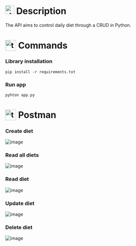 # <img src="https://github.com/user-attachments/assets/caabfdf0-0f9e-44a3-8200-c6579fe87887" alt="description icon" width="28"> Description
The API aims to control daily diet through a CRUD in Python.

# <sub><img src="https://github.com/user-attachments/assets/2bd91f82-43a7-44c6-8fb3-eaa3ca20089e" alt="terminal icon" width="34"></sub> Commands
### Library installation

```
pip install -r requirements.txt
```

### Run app
```
pyhton app.py
```

# <sub><img src="https://github.com/user-attachments/assets/791dfa24-86bd-4c7c-9570-31aea057bf90" alt="terminal icon" width="34"></sub> Postman
### Create diet
![image](https://github.com/user-attachments/assets/2f6ef644-bea2-4317-8fc5-900e90e965aa)

### Read all diets
![image](https://github.com/user-attachments/assets/22c0d679-9449-4aaa-a539-1801a005b38f)

### Read diet
![image](https://github.com/user-attachments/assets/91d89201-f253-4e73-9de9-820fcbd30eb2)

### Update diet
![image](https://github.com/user-attachments/assets/5bcd51a0-7b50-411f-b3ce-d901352b99fe)

### Delete diet
![image](https://github.com/user-attachments/assets/eefa3a13-91ae-42a8-b2b5-fc98cbaeb06e)
